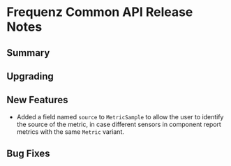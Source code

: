# Frequenz Common API Release Notes

## Summary

<!-- Here goes a general summary of what this release is about -->

## Upgrading

<!-- Here goes notes on how to upgrade from previous versions, including deprecations and what they should be replaced with -->

## New Features

- Added a field named `source` to `MetricSample` to allow the user to identify
  the source of the metric, in case different sensors in component report
  metrics with the same `Metric` variant.

## Bug Fixes

<!-- Here goes notable bug fixes that are worth a special mention or explanation -->
